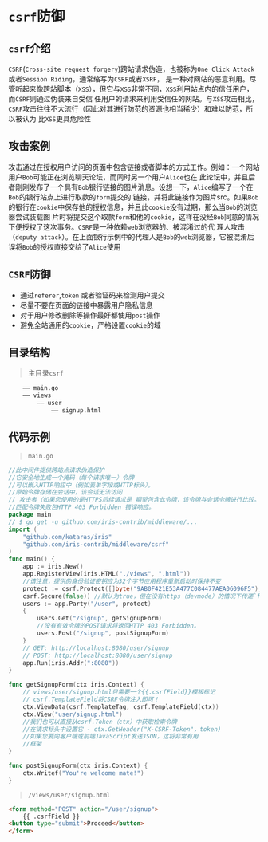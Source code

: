 # `csrf`防御
##  `csrf`介绍
`CSRF`(`Cross-site request forgery`)跨站请求伪造，也被称为`One Click Attack`或者`Session Riding`，通常缩写为`CSRF`或者`XSRF`，
是一种对网站的恶意利用。尽管听起来像跨站脚本（`XSS`），但它与`XSS`非常不同，`XSS`利用站点内的信任用户，而`CSRF`则通过伪装来自受信
任用户的请求来利用受信任的网站。与`XSS`攻击相比，`CSRF`攻击往往不大流行（因此对其进行防范的资源也相当稀少）和难以防范，所以被认为
比`XSS`更具危险性
## 攻击案例
攻击通过在授权用户访问的页面中包含链接或者脚本的方式工作。例如：一个网站用户`Bob`可能正在浏览聊天论坛，而同时另一个用户`Alice`也在
此论坛中，并且后者刚刚发布了一个具有`Bob`银行链接的图片消息。设想一下，`Alice`编写了一个在`Bob`的银行站点上进行取款的`form`提交的
链接，并将此链接作为图片src。如果`Bob`的银行在`cookie`中保存他的授权信息，并且此`cookie`没有过期，那么当`Bob`的浏览器尝试装载图
片时将提交这个取款`form`和他的`cookie`，这样在没经`Bob`同意的情况下便授权了这次事务。`CSRF`是一种依赖`web`浏览器的、被混淆过的代
理人攻击（`deputy attack`）。在上面银行示例中的代理人是`Bob`的`web`浏览器，它被混淆后误将`Bob`的授权直接交给了`Alice`使用
## `CSRF`防御
- 通过`referer`,`token` 或者验证码来检测用户提交
- 尽量不要在页面的链接中暴露用户隐私信息
- 对于用户修改删除等操作最好都使用`post`操作
- 避免全站通用的`cookie`，严格设置`cookie`的域
## 目录结构
> 主目录`csrf`
```html
    —— main.go
    —— views
        —— user
            —— signup.html
```
## 代码示例 
> `main.go`
```go
//此中间件提供跨站点请求伪造保护
//它安全地生成一个掩码（每个请求唯一）令牌
//可以嵌入HTTP响应中（例如表单字段或HTTP标头）。
//原始令牌存储在会话中，该会话无法访问
// 攻击者（如果您使用的是HTTPS后续请求是 期望包含此令牌，该令牌与会话令牌进行比较。
//匹配令牌失败包HTTP 403 Forbidden 错误响应。
package main
// $ go get -u github.com/iris-contrib/middleware/...
import (
	"github.com/kataras/iris"
	"github.com/iris-contrib/middleware/csrf"
)
func main() {
	app := iris.New()
	app.RegisterView(iris.HTML("./views", ".html"))
	//请注意，提供的身份验证密钥应为32个字节应用程序重新启动时保持不变
	protect := csrf.Protect([]byte("9AB0F421E53A477C084477AEA06096F5"),
	csrf.Secure(false)) //默认为true，但在没有https（devmode）的情况下传递`false`。
	users := app.Party("/user", protect)
	{
		users.Get("/signup", getSignupForm)
		//没有有效令牌的POST请求将返回HTTP 403 Forbidden。
		users.Post("/signup", postSignupForm)
	}
	// GET: http://localhost:8080/user/signup
	// POST: http://localhost:8080/user/signup
	app.Run(iris.Addr(":8080"))
}

func getSignupForm(ctx iris.Context) {
	// views/user/signup.html只需要一个{{.csrfField}}模板标记
	// csrf.TemplateField将CSRF令牌注入即可！
	ctx.ViewData(csrf.TemplateTag, csrf.TemplateField(ctx))
	ctx.View("user/signup.html")
	//我们也可以直接从csrf.Token（ctx）中获取检索令牌
	//在请求标头中设置它 - ctx.GetHeader("X-CSRF-Token"，token)
	//如果您要向客户端或前端JavaScript发送JSON，这将非常有用
	//框架
}

func postSignupForm(ctx iris.Context) {
	ctx.Writef("You're welcome mate!")
}
```
> `/views/user/signup.html`
```html
<form method="POST" action="/user/signup">
    {{ .csrfField }}
<button type="submit">Proceed</button>
</form>
```